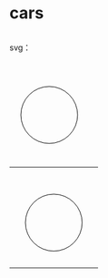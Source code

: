 # cars

```mermaid

```


svg：


<div width="100%" style="overflow-x: auto;"> 
  <svg width="140" height="170">
    <title>SVG Sample</title>
    <desc>This is a sample to use SVG in markdown on the website cnblogs.</desc>
    <circle cx="70" cy="95" r="50" style="stroke: black; fill: none;"/>
  </svg>
</div>



<table>
  <tr>
    <td>
      <svg width="140" height="170">
        <title>SVG Sample</title>
        <desc>This is a sample to use SVG in markdown on the website cnblogs.</desc>
        <circle cx="70" cy="95" r="50" style="stroke: black; fill: none;"/>
      </svg>
    </td>
  </tr>
</table>
